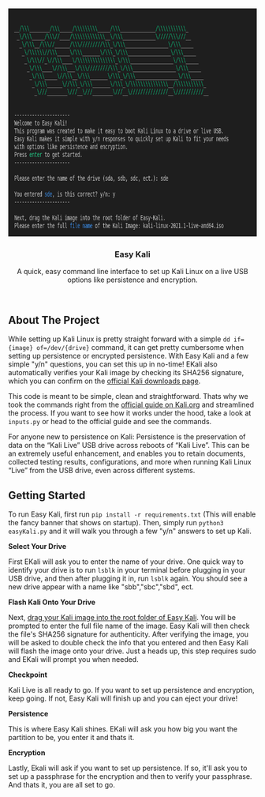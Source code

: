 <!-- PROJECT LOGO -->
<br />
<p align="center">
  <a href="https://github.com/github_username/repo_name">
    <img src="images/logo.png" alt="Logo" width="788" height="462">
  </a>

  <h3 align="center">Easy Kali</h3>

  <p align="center">
A quick, easy command line interface to set up Kali Linux on a live USB options like persistence and encryption.
<br />
</p>
<br />


<!-- ABOUT THE PROJECT -->

## About The Project

While setting up Kali Linux is pretty straight forward with a simple `dd if={image} of=/dev/{drive}` command, it can get pretty cumbersome when setting up persistence or encrypted persistence.  With Easy Kali and a few simple "y/n" questions, you can set this up in no-time! EKali also automatically verifies your Kali image by checking its SHA256 signature, which you can confirm on the <a href='https://www.kali.org/downloads/'>official Kali downloads page</a>.

This code is meant to be simple, clean and straightforward. Thats why we took the commands right from the <a href='https://www.kali.org/docs/usb/live-usb-install-with-linux/'>official guide on Kali.org</a> and streamlined the process.  If you want to see how it works under the hood, take a look at `inputs.py` or head to the official guide and see the commands.

For anyone new to persistence on Kali: Persistence is the preservation of data on the “Kali Live” USB drive across reboots of “Kali Live”. This can be an extremely useful enhancement, and enables you to retain documents, collected testing results, configurations, and more when running Kali Linux “Live” from the USB drive, even across different systems.

<!-- GETTING STARTED -->

## Getting Started

To run Easy Kali, first run `pip install -r requirements.txt` (This will enable the fancy banner that shows on startup). Then, simply run `python3 easyKali.py` and it will walk you through a few "y/n" answers to set up Kali. 

**Select Your Drive**

First EKali will ask you to enter the name of your drive.  One quick way to identify your drive is to run `lsblk` in your terminal before plugging in your USB drive, and then after plugging it in, run `lsblk` again.  You should see a new drive appear with a name like "sbb","sbc","sbd", ect. 

**Flash Kali Onto Your Drive**

Next, <u>drag your Kali image into the root folder of Easy Kali</u>. You will be prompted to enter the full file name of the image.  Easy Kali will then check the file's SHA256 signature for authenticity. After verifying the image, you will be asked to double check the info that you entered and then Easy Kali will flash the image onto your drive. 
Just a heads up, this step requires sudo and EKali will prompt you when needed. 

**Checkpoint**

Kali Live is all ready to go. If you want to set up persistence and encryption, keep going. If not, Easy Kali will finish up and you can eject your drive!

**Persistence**

This is where Easy Kali shines. EKali will ask you how big you want the partition to be, you enter it and thats it.

**Encryption**

Lastly, Ekali will ask if you want to set up persistence. If so, it'll ask you to set up a passphrase for the encryption and then to verify your passphrase. And thats it, you are all set to go.
